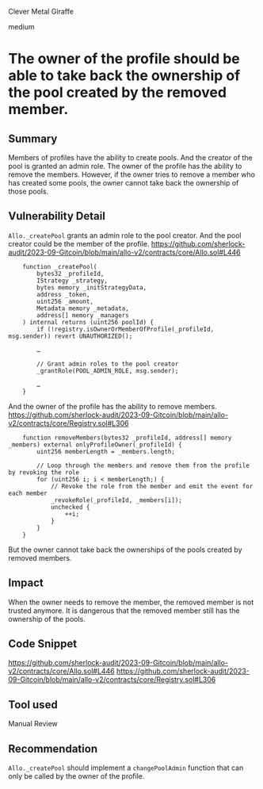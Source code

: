 Clever Metal Giraffe

medium

# The owner of the profile should be able to take back the ownership of the pool created by the removed member.
## Summary

Members of profiles have the ability to create pools. And the creator of the pool is granted an admin role. The owner of the profile has the ability to remove the members. However, if the owner tries to remove a member who has created some pools, the owner cannot take back the ownership of those pools.

## Vulnerability Detail

`Allo._createPool` grants an admin role to the pool creator. And the pool creator could be the member of the profile.
https://github.com/sherlock-audit/2023-09-Gitcoin/blob/main/allo-v2/contracts/core/Allo.sol#L446
```solidity
    function _createPool(
        bytes32 _profileId,
        IStrategy _strategy,
        bytes memory _initStrategyData,
        address _token,
        uint256 _amount,
        Metadata memory _metadata,
        address[] memory _managers
    ) internal returns (uint256 poolId) {
        if (!registry.isOwnerOrMemberOfProfile(_profileId, msg.sender)) revert UNAUTHORIZED();

        …

        // Grant admin roles to the pool creator
        _grantRole(POOL_ADMIN_ROLE, msg.sender);

        …
    }
```

And the owner of the profile has the ability to remove members.
https://github.com/sherlock-audit/2023-09-Gitcoin/blob/main/allo-v2/contracts/core/Registry.sol#L306
```solidity
    function removeMembers(bytes32 _profileId, address[] memory _members) external onlyProfileOwner(_profileId) {
        uint256 memberLength = _members.length;

        // Loop through the members and remove them from the profile by revoking the role
        for (uint256 i; i < memberLength;) {
            // Revoke the role from the member and emit the event for each member
            _revokeRole(_profileId, _members[i]);
            unchecked {
                ++i;
            }
        }
    }
```

But the owner cannot take back the ownerships of the pools created by removed members.

## Impact

When the owner needs to remove the member, the removed member is not trusted anymore.  It is dangerous that the removed member still has the ownership of the pools.

## Code Snippet

https://github.com/sherlock-audit/2023-09-Gitcoin/blob/main/allo-v2/contracts/core/Allo.sol#L446
https://github.com/sherlock-audit/2023-09-Gitcoin/blob/main/allo-v2/contracts/core/Registry.sol#L306


## Tool used

Manual Review

## Recommendation

`Allo._createPool` should implement a `changePoolAdmin` function that can only be called by the owner of the profile.
